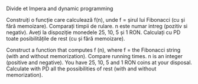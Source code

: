 Divide et Impera and dynamic programming

Construiți o funcție care calculează f(n), unde f = șirul lui Fibonacci (cu și fără memoizare). Comparați timpii de rulare. n este numar intreg (pozitiv si negativ).
Aveți la dispoziție monedele 25, 10, 5 și 1 RON. Calculați cu PD toate posibilitățile de rest (cu și fără memoizare).


Construct a function that computes f (n), where f = the Fibonacci string (with and without memorization). Compare running times. n is an integer (positive and negative).
You have 25, 10, 5 and 1 RON coins at your disposal. Calculate with PD all the possibilities of rest (with and without memorization).
